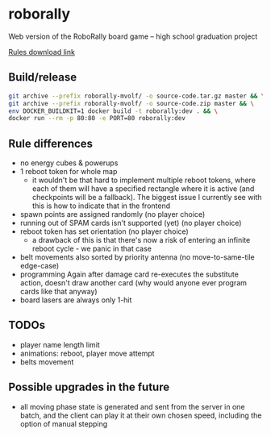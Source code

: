 # roborally

Web version of the RoboRally board game – high school graduation project

[Rules download link](https://www.hasbro.com/common/documents/60D52426B94D40B98A9E78EE4DD8BF94/3EA9626BCAE94683B6184BD7EA3F1779.pdf)

## Build/release

```sh
git archive --prefix roborally-mvolf/ -o source-code.tar.gz master && \
git archive --prefix roborally-mvolf/ -o source-code.zip master && \
env DOCKER_BUILDKIT=1 docker build -t roborally:dev . && \
docker run --rm -p 80:80 -e PORT=80 roborally:dev
```

## Rule differences

- no energy cubes & powerups
- 1 reboot token for whole map
  - it wouldn't be that hard to implement multiple reboot tokens, where each of them will have a
    specified rectangle where it is active (and checkpoints will be a fallback). The biggest issue
    I currently see with this is how to indicate that in the frontend
- spawn points are assigned randomly (no player choice)
- running out of SPAM cards isn't supported (yet) (no player choice)
- reboot token has set orientation (no player choice)
  - a drawback of this is that there's now a risk of entering an infinite reboot cycle - we panic
    in that case
- belt movements also sorted by priority antenna (no move-to-same-tile edge-case)
- programming Again after damage card re-executes the substitute action,
  doesn't draw another card (why would anyone ever program cards like that anyway)
- board lasers are always only 1-hit

## TODOs

- player name length limit
- animations: reboot, player move attempt
- belts movement

## Possible upgrades in the future

- all moving phase state is generated and sent from the server in one batch, and the client
  can play it at their own chosen speed, including the option of manual stepping
